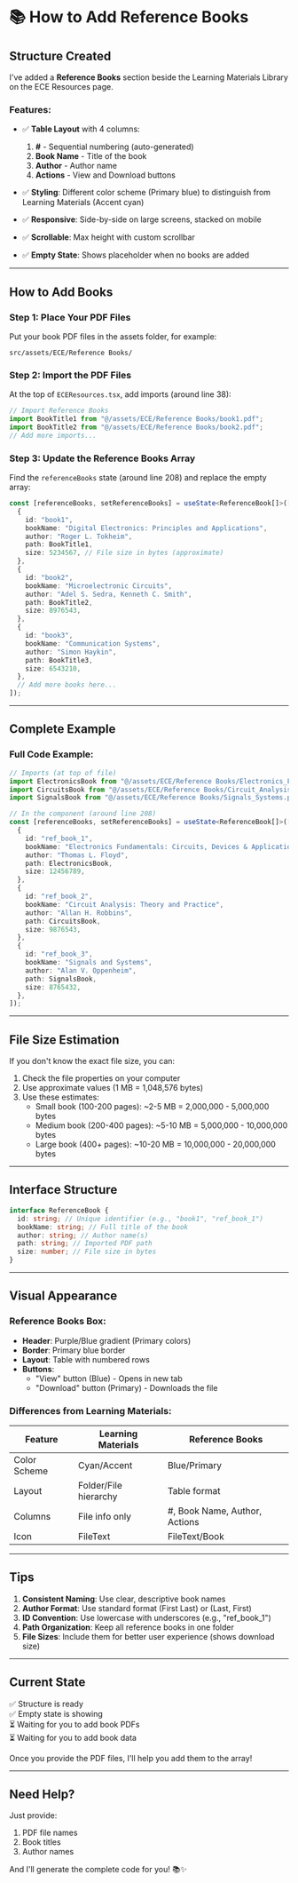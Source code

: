 # 📚 How to Add Reference Books

## Structure Created

I've added a **Reference Books** section beside the Learning Materials Library on the ECE Resources page.

### Features:

- ✅ **Table Layout** with 4 columns:

  1. **#** - Sequential numbering (auto-generated)
  2. **Book Name** - Title of the book
  3. **Author** - Author name
  4. **Actions** - View and Download buttons

- ✅ **Styling**: Different color scheme (Primary blue) to distinguish from Learning Materials (Accent cyan)
- ✅ **Responsive**: Side-by-side on large screens, stacked on mobile
- ✅ **Scrollable**: Max height with custom scrollbar
- ✅ **Empty State**: Shows placeholder when no books are added

---

## How to Add Books

### Step 1: Place Your PDF Files

Put your book PDF files in the assets folder, for example:

```
src/assets/ECE/Reference Books/
```

### Step 2: Import the PDF Files

At the top of `ECEResources.tsx`, add imports (around line 38):

```typescript
// Import Reference Books
import BookTitle1 from "@/assets/ECE/Reference Books/book1.pdf";
import BookTitle2 from "@/assets/ECE/Reference Books/book2.pdf";
// Add more imports...
```

### Step 3: Update the Reference Books Array

Find the `referenceBooks` state (around line 208) and replace the empty array:

```typescript
const [referenceBooks, setReferenceBooks] = useState<ReferenceBook[]>([
  {
    id: "book1",
    bookName: "Digital Electronics: Principles and Applications",
    author: "Roger L. Tokheim",
    path: BookTitle1,
    size: 5234567, // File size in bytes (approximate)
  },
  {
    id: "book2",
    bookName: "Microelectronic Circuits",
    author: "Adel S. Sedra, Kenneth C. Smith",
    path: BookTitle2,
    size: 8976543,
  },
  {
    id: "book3",
    bookName: "Communication Systems",
    author: "Simon Haykin",
    path: BookTitle3,
    size: 6543210,
  },
  // Add more books here...
]);
```

---

## Complete Example

### Full Code Example:

```typescript
// Imports (at top of file)
import ElectronicsBook from "@/assets/ECE/Reference Books/Electronics_Fundamentals.pdf";
import CircuitsBook from "@/assets/ECE/Reference Books/Circuit_Analysis.pdf";
import SignalsBook from "@/assets/ECE/Reference Books/Signals_Systems.pdf";

// In the component (around line 208)
const [referenceBooks, setReferenceBooks] = useState<ReferenceBook[]>([
  {
    id: "ref_book_1",
    bookName: "Electronics Fundamentals: Circuits, Devices & Applications",
    author: "Thomas L. Floyd",
    path: ElectronicsBook,
    size: 12456789,
  },
  {
    id: "ref_book_2",
    bookName: "Circuit Analysis: Theory and Practice",
    author: "Allan H. Robbins",
    path: CircuitsBook,
    size: 9876543,
  },
  {
    id: "ref_book_3",
    bookName: "Signals and Systems",
    author: "Alan V. Oppenheim",
    path: SignalsBook,
    size: 8765432,
  },
]);
```

---

## File Size Estimation

If you don't know the exact file size, you can:

1. Check the file properties on your computer
2. Use approximate values (1 MB = 1,048,576 bytes)
3. Use these estimates:
   - Small book (100-200 pages): ~2-5 MB = 2,000,000 - 5,000,000 bytes
   - Medium book (200-400 pages): ~5-10 MB = 5,000,000 - 10,000,000 bytes
   - Large book (400+ pages): ~10-20 MB = 10,000,000 - 20,000,000 bytes

---

## Interface Structure

```typescript
interface ReferenceBook {
  id: string; // Unique identifier (e.g., "book1", "ref_book_1")
  bookName: string; // Full title of the book
  author: string; // Author name(s)
  path: string; // Imported PDF path
  size: number; // File size in bytes
}
```

---

## Visual Appearance

### Reference Books Box:

- **Header**: Purple/Blue gradient (Primary colors)
- **Border**: Primary blue border
- **Layout**: Table with numbered rows
- **Buttons**:
  - "View" button (Blue) - Opens in new tab
  - "Download" button (Primary) - Downloads the file

### Differences from Learning Materials:

| Feature      | Learning Materials    | Reference Books               |
| ------------ | --------------------- | ----------------------------- |
| Color Scheme | Cyan/Accent           | Blue/Primary                  |
| Layout       | Folder/File hierarchy | Table format                  |
| Columns      | File info only        | #, Book Name, Author, Actions |
| Icon         | FileText              | FileText/Book                 |

---

## Tips

1. **Consistent Naming**: Use clear, descriptive book names
2. **Author Format**: Use standard format (First Last) or (Last, First)
3. **ID Convention**: Use lowercase with underscores (e.g., "ref_book_1")
4. **Path Organization**: Keep all reference books in one folder
5. **File Sizes**: Include them for better user experience (shows download size)

---

## Current State

✅ Structure is ready  
✅ Empty state is showing  
⏳ Waiting for you to add book PDFs  
⏳ Waiting for you to add book data

Once you provide the PDF files, I'll help you add them to the array!

---

## Need Help?

Just provide:

1. PDF file names
2. Book titles
3. Author names

And I'll generate the complete code for you! 📚✨
